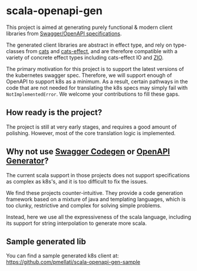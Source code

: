 # scala-openapi-gen

This project is aimed at generating purely functional & modern client libraries from [Swagger/OpenAPI specifications](https://en.wikipedia.org/wiki/OpenAPI_Specification).

The generated client libraries are abstract in effect type, and rely on type-classes from [cats](https://typelevel.org/cats/) and [cats-effect](https://typelevel.org/cats-effect/), and are therefore compatible with a variety of concrete effect types including cats-effect IO and [ZIO](https://zio.dev/).

The primary motivation for this project is to support the latest versions of the kubernetes swagger spec. Therefore, we will support enough of OpenAPI to support k8s as a minimum. As a result, certain pathways in the code that are not needed for translating the k8s specs may simply fail with `NotImplementedError`. We welcome your contributions to fill these gaps.

## How ready is the project?

The project is still at very early stages, and requires a good amount of polishing. However, most of the core translation logic is implemented.

## Why not use [Swagger Codegen](https://github.com/swagger-api/swagger-codegen) or [OpenAPI Generator](https://github.com/OpenAPITools/openapi-generator)?

The current scala support in those projects does not support specifications as complex as k8s's, and it is too difficult to fix the issues.

We find these projects counter-intuitive. They provide a code generation framework based on a mixture of java and templating languages, which is too clunky, restrictive and complex for solving simple problems.

Instead, here we use all the expressiveness of the scala language, including its support for string interpolation to generate more scala.

## Sample generated lib

You can find a sample generated k8s client at: https://github.com/pmellati/scala-openapi-gen-sample